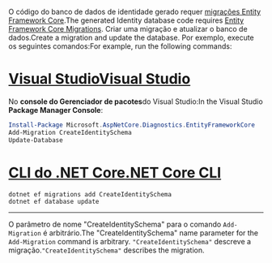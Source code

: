 <span data-ttu-id="c02ec-101">O código do banco de dados de identidade gerado requer [migrações Entity Framework Core](/ef/core/managing-schemas/migrations/).</span><span class="sxs-lookup"><span data-stu-id="c02ec-101">The generated Identity database code requires [Entity Framework Core Migrations](/ef/core/managing-schemas/migrations/).</span></span> <span data-ttu-id="c02ec-102">Criar uma migração e atualizar o banco de dados.</span><span class="sxs-lookup"><span data-stu-id="c02ec-102">Create a migration and update the database.</span></span> <span data-ttu-id="c02ec-103">Por exemplo, execute os seguintes comandos:</span><span class="sxs-lookup"><span data-stu-id="c02ec-103">For example, run the following commands:</span></span>

# <a name="visual-studio"></a>[<span data-ttu-id="c02ec-104">Visual Studio</span><span class="sxs-lookup"><span data-stu-id="c02ec-104">Visual Studio</span></span>](#tab/visual-studio)

<span data-ttu-id="c02ec-105">No **console do Gerenciador de pacotes**do Visual Studio:</span><span class="sxs-lookup"><span data-stu-id="c02ec-105">In the Visual Studio **Package Manager Console**:</span></span>

```powershell
Install-Package Microsoft.AspNetCore.Diagnostics.EntityFrameworkCore
Add-Migration CreateIdentitySchema
Update-Database
```

# <a name="net-core-cli"></a>[<span data-ttu-id="c02ec-106">CLI do .NET Core</span><span class="sxs-lookup"><span data-stu-id="c02ec-106">.NET Core CLI</span></span>](#tab/netcore-cli)

```dotnetcli
dotnet ef migrations add CreateIdentitySchema
dotnet ef database update
```

---

<span data-ttu-id="c02ec-107">O parâmetro de nome "CreateIdentitySchema" para o comando `Add-Migration` é arbitrário.</span><span class="sxs-lookup"><span data-stu-id="c02ec-107">The "CreateIdentitySchema" name parameter for the `Add-Migration` command is arbitrary.</span></span> <span data-ttu-id="c02ec-108">`"CreateIdentitySchema"` descreve a migração.</span><span class="sxs-lookup"><span data-stu-id="c02ec-108">`"CreateIdentitySchema"` describes the migration.</span></span>
